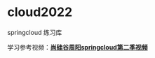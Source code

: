 # cloud2022
springcloud 练习库

学习参考视频：**[尚硅谷周阳springcloud第二季视频](https://www.bilibili.com/video/BV18E411x7eT?from=search&seid=11303564036825263144)**